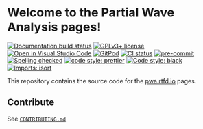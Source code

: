 # Welcome to the Partial Wave Analysis pages!

[![Documentation build status](https://readthedocs.org/projects/pwa/badge/?version=latest)](https://pwa.readthedocs.io)
[![GPLv3+ license](https://img.shields.io/badge/License-GPLv3+-blue.svg)](https://www.gnu.org/licenses/gpl-3.0-standalone.html)
[![Open in Visual Studio Code](https://open.vscode.dev/badges/open-in-vscode.svg)](https://open.vscode.dev/ComPWA/PWA-pages)
[![GitPod](https://img.shields.io/badge/Gitpod-ready--to--code-blue?logo=gitpod)](https://gitpod.io/#https://github.com/ComPWA/PWA-pages)
[![CI status](https://github.com/ComPWA/PWA-pages/workflows/CI/badge.svg)](https://github.com/ComPWA/PWA-pages/actions?query=branch%3Amain+workflow%3ACI)
[![pre-commit](https://img.shields.io/badge/pre--commit-enabled-brightgreen)](https://github.com/pre-commit/pre-commit)
[![Spelling checked](https://img.shields.io/badge/cspell-checked-brightgreen.svg)](https://github.com/streetsidesoftware/cspell/tree/master/packages/cspell)
[![code style: prettier](https://img.shields.io/badge/code_style-prettier-ff69b4.svg?style=flat-square)](https://github.com/prettier/prettier)
[![Code style: black](https://img.shields.io/badge/code%20style-black-000000.svg)](https://github.com/psf/black)
[![Imports: isort](https://img.shields.io/badge/%20imports-isort-%231674b1?style=flat&labelColor=ef8336)](https://pycqa.github.io/isort/)

This repository contains the source code for the
[pwa.rtfd.io](https://pwa.readthedocs.io) pages.

## Contribute

See [`CONTRIBUTING.md`](./CONTRIBUTING.md)

